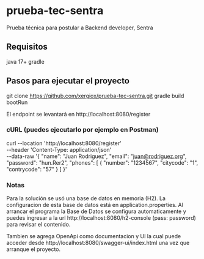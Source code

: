 # prueba-tec-sentra
Prueba técnica para postular a Backend developer, Sentra

## Requisitos
java 17+
gradle

## Pasos para ejecutar el proyecto
git clone https://github.com/xergiox/prueba-tec-sentra.git
gradle build bootRun

El endpoint se levantará en http://localhost:8080/register

### cURL (puedes ejecutarlo por ejemplo en Postman)
curl --location 'http://localhost:8080/register' \
--header 'Content-Type: application/json' \
--data-raw '{
"name": "Juan Rodriguez",
"email": "juan@rodriguez.org",
"password": "hun.Rer2",
"phones": [
{
"number": "1234567",
"citycode": "1",
"contrycode": "57"
}
]
}'

### Notas
Para la solución se usó una base de datos en memoria (H2). La configuracion de esta base de datos 
está en application.properties.
Al arrancar el programa la Base de Datos se configura automaticamente y puedes ingresar a la url http://localhost:8080/h2-console (pass: password) para revisar el contenido.

Tambien se agrega OpenApi como documentacion y UI la cual puede acceder desde http://localhost:8080/swagger-ui/index.html una vez que arranque el proyecto.